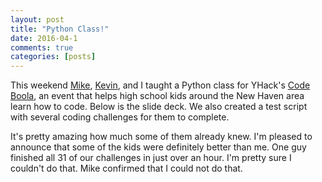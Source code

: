 ```yaml
---
layout: post
title: "Python Class!"
date: 2016-04-1
comments: true
categories: [posts]
---
```


This weekend [Mike](mikewuis.me), [Kevin](ktizzel.com), and I taught a Python class for YHack's [Code Boola](http://codeboola.yhack.org/), an event that helps high school kids around the New Haven area learn how to code. Below is the slide deck. We also created a test script with several coding challenges for them to complete.

It's pretty amazing how much some of them already knew. I'm pleased to announce that some of the kids were definitely better than me. One guy finished all 31 of our challenges in just over an hour. I'm pretty sure I couldn't do that. Mike confirmed that I could not do that.

<script async class="speakerdeck-embed" data-id="1571c61bee9c44f9864fd9d16da27895" data-ratio="1.77777777777778" src="//speakerdeck.com/assets/embed.js"></script>
